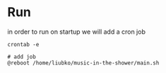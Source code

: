 
# Run

in order to run on startup we will add a cron job

```
crontab -e
```

```
# add job
@reboot /home/liubko/music-in-the-shower/main.sh
```
